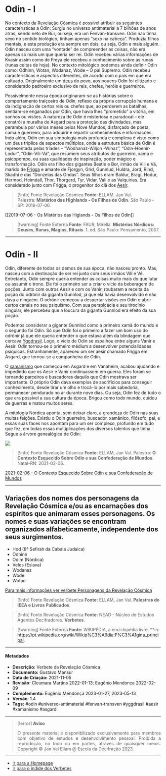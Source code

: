 # Odin - I

No contexto da [Revelação Cósmica](Revelação%20Cósmica.md) é possível atribuir as seguintes características a Odin: Surgiu no universo antimaterial a 7 bilhões de anos atras, sendo neto de Bür, ou seja, era um Fenvan-transven. Odin não tinha sexo no sentido biológico, tinham apenas “sexo na cabeça”. Produzia filhos mentais, e esta produção era sempre em dois, ou seja, Odin e mais alguém. Odin nasceu com uma “vontade” de compreender as coisas, não era apenas só mais um que queria ser rei. Odin recebeu várias informações de Kvasir assim como de Freya ele recebeu o conhecimento sobre as runas (runas celtas de hoje). No contexto mitológico podemos ainda definir Odin como: Odhinn, Wotan, Wodanaz, Wode – O pai Supremo. Odin recebeu características e aspectos diferentes, de acordo com o país em que era cultuado. Originalmente um [deus](Deus.md) do povo, aos poucos Odin foi elitizado e considerado padroeiro exclusivo de reis, chefes, heróis e guerreiros.

Possivelmente nessa época originaram-se as histórias sobre o comportamento traiçoeiro de Odin, reflexo da própria corrupção humana e da indignação de certos reis ou chefes que, ao perderem as batalhas, sentiam-se enganados por Odin, que havia lhes “prometido” a vitória, em sonhos ou visões. A natureza de Odin é misteriosa e paradoxal – ele constrói a muralha de Asgard para a proteção das divindades, mas perambula por vários meses pelos Nove Mundos, disfarçado de poeta, cama e guerreiro, para adquirir e repartir conhecimentos e informações. Indo além, Odin em sua simbologia mais profunda e complexa é visto como um deus tríplice de aspectos múltiplos, onde a estrutura básica de Odin é representada pelas tríades – “Wodhanaz-Wiljon -Wihaz”, “Odin-Hoenir-Lodur”, “Odin-Vili-Vá”, que resumem seus atributos de guerreiro, xama e psicopompo, ou suas qualidades de inspiração, poder mágico e transformação. Odin era filho dos gigantes Bestle e Bor, irmão de Vili e Vá, marido de [Frigga](Frigga.md) e amante de Fjorgyn, Grid, Gunnlud, Huldra, Jord, Rind, Skadhi e das “Donzelas das Ondas”. Seus filhos eram Baldur, Bragi, Hodur, Hermod, Heimdall, Thor, Thorgerd, Tyr, Vidar, Vali e as Valquírias. Era considerado junto com Frigga, o progenitor do clã dos [Aesir](Aesir%20e%20Vanir.md).

> [!info] Fonte Revelação Cósmica
> **Fonte**: ELLAM, Jan Val. Palestra: **Mistérios das Highlands - Os Filhos de Odin**. São Paulo - SP: 2019-07-06.

[[2019-07-06 - Os Mistérios das Higlands - Os Filhos de Odin]]

> [!warning] Fonte Externa
> **Fonte**: FAUR, Mirella. **Mistérios Nórdicos: Deuses, Runas, Magias, Rituais**. 1. ed. São Paulo: Pensamento, 2007.

---
# Odin - II

Odin, diferente de todos os demos de sua época, não nasceu pronto. Mas, nasceu com a destinação de ser rei junto com seus irmãos Vili e Vé. Entretanto, Odin sempre queria entender as coisas muito mais do que lutar ou assumir o trono. Ele foi o primeiro ser a criar o vício da beberagem de poções. Junto com outros Aesir e com os Vanir, roubaram a receita da poção do odrönir da giganta Gunnlod, já que ela havia desenvolvido e não dava a ninguém. O odrönir começou a despertar visões em Odin e abrir certos canais no seu psiquismo. Com sua perspicácia e seu tirocínio singular, ele percebeu que a loucura da giganta Gunnlod era efeito da sua poção.

Podemos considerar a gigante Gunnlod como a primeiro xamã do mundo e o segundo foi Odin. Só que Odin foi o primeiro a fazer um bom uso do odrönir já que ele queria entender o que estava além da blindagem que cercava [Yggdrasil](Yggdrasil.md). Logo, o vício de Odin se espalhou entre alguns Vanir e Aesir. Odin tornou-se o primeiro médium a desenvolver potencialidades psíquicas. Estranhamente, apareceu um ser aesir chamado Frigga em Asgard, que tornou-se a companheira de Odin.

O [xamanismo](Administração/Governança/Projetos%20de%20Pesquisas/Xamanismo.md) que começou em Asgard e em Vanaheim, acabou ajudando e impedindo que os Aesir e Vanir continuassem em guerra. Eles foram se tornando parceiros e buscadores daquilo que Odin mostrava ser importante. O próprio Odin dava exemplos de sacrifícios para conseguir conhecimento, desde tirar um olho e trocá-lo por mais sabedoria, permanecer pendurado no ar durante nove dias. Ou seja, Odin fez de tudo o que era possível a sua cultura da época. Brigou como todo mundo, cuidou de guerras e matou muitos seres.

A mitologia Nórdica aponta, sem deixar claro, a grandeza de Odin nas suas muitas feições. Existiu o Odin guerreiro, buscador, xamânico, filósofo, pai, e essas suas faces nos apontam para um ser complexo, profundo em tudo que fez, em todas essas multiplicações dos diversos talentos que tinha. Segue a árvore genealógica de Odin:

![](2021-02-06-figura-2.jpg)

> [!info] Fonte Revelação Cósmica
> **Fonte:** ELLAM, Jan Val. Palestra: **O Contexto Esquecido Sobre Odin e sua Confederação de Mundos**. Natal-RN: 2021-02-06.

[2021-02-06 - O Contexto Esquecido Sobre Odin e sua Confederação de Mundos](2021-02-06%20-%20O%20Contexto%20Esquecido%20Sobre%20Odin%20e%20sua%20Confederação%20de%20Mundos.md)

---
## Variações dos nomes dos personagens da Revelação Cósmica e/ou as encarnações dos espíritos que animaram esses personagens. Os nomes e suas variações se encontram organizados alfabeticamente, independente dos seus surgimentos.

 - Hod (8ª Sefirah da Cabala Judaica)
- Odhinn
- Odim (Nórdica)
- Veles (Eslava)
- Wodanaz
- Wode
- Wotan 
 
[Para mais informações ver verbete Personagens da Revelação Cósmica](Personagens%20da%20Revelação%20Cósmica.md) 
  
> [!info] Fonte Revelação Cósmica
>**Fonte:** ELLAM, Jan Val. **Palestras do IEEA e Livros Publicados**. 

> [!info] Fonte Revelação Cósmica
>**Fonte:** NEAD - Núcleo de Estudos Agentes Decifradores. **Verbetes**. 

> [!warning] Fonte Externa
>**Fonte:** WIKIPÉDIA, a enciclopédia livre. **in: https://pt.wikipedia.org/wiki/Wikip%C3%A9dia:P%C3%A1gina_principal. 

---
#### Metadados

-   **Descrição:** Verbete da Revelação Cósmica
-   **Documento:** Gustavo Mansur
-   **Data de Criação:** 2021-11-05
-   **Revisão:** Cleumara Martins 2022-01-13; Eugênio Mendonça 2022-02-09
-   **Complemento:** Eugênio Mendonça 2023-01-27, 2023-05-13
-   **Versão**: 1.4
-   **Tags:** #odin #universo-antimaterial #fenvan-transven #yggdrasil #aesir #xamanismo #asgard

---
> [!error] **Aviso**
> <p align="justify">O presente material é disponibilizado exclusivamente para membros com objetivo de estudos e desenvolvimento pessoal. Proibida a reprodução, no todo ou em partes, através de quaisquer meios. Copyright © Jan Val Ellam @ Escola da Decifração 2023. </p>

---
- [Ir para a Homepage](Homepage.canvas)
- [Ir para o índide dos Verbetes](ÍNDIDE%20GERAL%20DOS%20VERBETES.canvas)